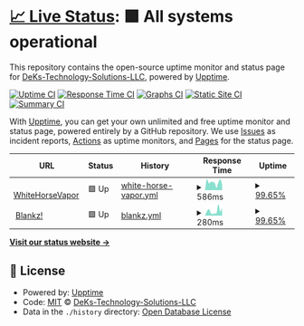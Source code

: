 # [📈 Live Status](https://DeKs-Technology-Solutions-LLC.github.io/uptime): <!--live status--> **🟩 All systems operational**

This repository contains the open-source uptime monitor and status page for [DeKs-Technology-Solutions-LLC](https://DeKs-Technology-Solutions-LLC.github.io/uptime), powered by [Upptime](https://github.com/upptime/upptime).

[![Uptime CI](https://github.com/DeKs-Technology-Solutions-LLC/uptime/workflows/Uptime%20CI/badge.svg)](https://github.com/DeKs-Technology-Solutions-LLC/uptime/actions?query=workflow%3A%22Uptime+CI%22)
[![Response Time CI](https://github.com/DeKs-Technology-Solutions-LLC/uptime/workflows/Response%20Time%20CI/badge.svg)](https://github.com/DeKs-Technology-Solutions-LLC/uptime/actions?query=workflow%3A%22Response+Time+CI%22)
[![Graphs CI](https://github.com/DeKs-Technology-Solutions-LLC/uptime/workflows/Graphs%20CI/badge.svg)](https://github.com/DeKs-Technology-Solutions-LLC/uptime/actions?query=workflow%3A%22Graphs+CI%22)
[![Static Site CI](https://github.com/DeKs-Technology-Solutions-LLC/uptime/workflows/Static%20Site%20CI/badge.svg)](https://github.com/DeKs-Technology-Solutions-LLC/uptime/actions?query=workflow%3A%22Static+Site+CI%22)
[![Summary CI](https://github.com/DeKs-Technology-Solutions-LLC/uptime/workflows/Summary%20CI/badge.svg)](https://github.com/DeKs-Technology-Solutions-LLC/uptime/actions?query=workflow%3A%22Summary+CI%22)

With [Upptime](https://upptime.js.org), you can get your own unlimited and free uptime monitor and status page, powered entirely by a GitHub repository. We use [Issues](https://github.com/DeKs-Technology-Solutions-LLC/uptime/issues) as incident reports, [Actions](https://github.com/DeKs-Technology-Solutions-LLC/uptime/actions) as uptime monitors, and [Pages](https://DeKs-Technology-Solutions-LLC.github.io/uptime) for the status page.

<!--start: status pages-->
<!-- This summary is generated by Upptime (https://github.com/upptime/upptime) -->
<!-- Do not edit this manually, your changes will be overwritten -->
<!-- prettier-ignore -->
| URL | Status | History | Response Time | Uptime |
| --- | ------ | ------- | ------------- | ------ |
| <img alt="" src="https://icons.duckduckgo.com/ip3/vapewh.com.ico" height="13"> [WhiteHorseVapor](https://vapewh.com/) | 🟩 Up | [white-horse-vapor.yml](https://github.com/DeKs-Technology-Solutions-LLC/uptime/commits/HEAD/history/white-horse-vapor.yml) | <details><summary><img alt="Response time graph" src="./graphs/white-horse-vapor/response-time-week.png" height="20"> 586ms</summary><br><a href="https://DeKs-Technology-Solutions-LLC.github.io/uptime/history/white-horse-vapor"><img alt="Response time 643" src="https://img.shields.io/endpoint?url=https%3A%2F%2Fraw.githubusercontent.com%2FDeKs-Technology-Solutions-LLC%2Fuptime%2FHEAD%2Fapi%2Fwhite-horse-vapor%2Fresponse-time.json"></a><br><a href="https://DeKs-Technology-Solutions-LLC.github.io/uptime/history/white-horse-vapor"><img alt="24-hour response time 435" src="https://img.shields.io/endpoint?url=https%3A%2F%2Fraw.githubusercontent.com%2FDeKs-Technology-Solutions-LLC%2Fuptime%2FHEAD%2Fapi%2Fwhite-horse-vapor%2Fresponse-time-day.json"></a><br><a href="https://DeKs-Technology-Solutions-LLC.github.io/uptime/history/white-horse-vapor"><img alt="7-day response time 586" src="https://img.shields.io/endpoint?url=https%3A%2F%2Fraw.githubusercontent.com%2FDeKs-Technology-Solutions-LLC%2Fuptime%2FHEAD%2Fapi%2Fwhite-horse-vapor%2Fresponse-time-week.json"></a><br><a href="https://DeKs-Technology-Solutions-LLC.github.io/uptime/history/white-horse-vapor"><img alt="30-day response time 566" src="https://img.shields.io/endpoint?url=https%3A%2F%2Fraw.githubusercontent.com%2FDeKs-Technology-Solutions-LLC%2Fuptime%2FHEAD%2Fapi%2Fwhite-horse-vapor%2Fresponse-time-month.json"></a><br><a href="https://DeKs-Technology-Solutions-LLC.github.io/uptime/history/white-horse-vapor"><img alt="1-year response time 643" src="https://img.shields.io/endpoint?url=https%3A%2F%2Fraw.githubusercontent.com%2FDeKs-Technology-Solutions-LLC%2Fuptime%2FHEAD%2Fapi%2Fwhite-horse-vapor%2Fresponse-time-year.json"></a></details> | <details><summary><a href="https://DeKs-Technology-Solutions-LLC.github.io/uptime/history/white-horse-vapor">99.65%</a></summary><a href="https://DeKs-Technology-Solutions-LLC.github.io/uptime/history/white-horse-vapor"><img alt="All-time uptime 99.99%" src="https://img.shields.io/endpoint?url=https%3A%2F%2Fraw.githubusercontent.com%2FDeKs-Technology-Solutions-LLC%2Fuptime%2FHEAD%2Fapi%2Fwhite-horse-vapor%2Fuptime.json"></a><br><a href="https://DeKs-Technology-Solutions-LLC.github.io/uptime/history/white-horse-vapor"><img alt="24-hour uptime 100.00%" src="https://img.shields.io/endpoint?url=https%3A%2F%2Fraw.githubusercontent.com%2FDeKs-Technology-Solutions-LLC%2Fuptime%2FHEAD%2Fapi%2Fwhite-horse-vapor%2Fuptime-day.json"></a><br><a href="https://DeKs-Technology-Solutions-LLC.github.io/uptime/history/white-horse-vapor"><img alt="7-day uptime 99.65%" src="https://img.shields.io/endpoint?url=https%3A%2F%2Fraw.githubusercontent.com%2FDeKs-Technology-Solutions-LLC%2Fuptime%2FHEAD%2Fapi%2Fwhite-horse-vapor%2Fuptime-week.json"></a><br><a href="https://DeKs-Technology-Solutions-LLC.github.io/uptime/history/white-horse-vapor"><img alt="30-day uptime 99.92%" src="https://img.shields.io/endpoint?url=https%3A%2F%2Fraw.githubusercontent.com%2FDeKs-Technology-Solutions-LLC%2Fuptime%2FHEAD%2Fapi%2Fwhite-horse-vapor%2Fuptime-month.json"></a><br><a href="https://DeKs-Technology-Solutions-LLC.github.io/uptime/history/white-horse-vapor"><img alt="1-year uptime 99.99%" src="https://img.shields.io/endpoint?url=https%3A%2F%2Fraw.githubusercontent.com%2FDeKs-Technology-Solutions-LLC%2Fuptime%2FHEAD%2Fapi%2Fwhite-horse-vapor%2Fuptime-year.json"></a></details>
| <img alt="" src="https://icons.duckduckgo.com/ip3/blankzpods.com.ico" height="13"> [Blankz!](https://blankzpods.com/) | 🟩 Up | [blankz.yml](https://github.com/DeKs-Technology-Solutions-LLC/uptime/commits/HEAD/history/blankz.yml) | <details><summary><img alt="Response time graph" src="./graphs/blankz/response-time-week.png" height="20"> 280ms</summary><br><a href="https://DeKs-Technology-Solutions-LLC.github.io/uptime/history/blankz"><img alt="Response time 675" src="https://img.shields.io/endpoint?url=https%3A%2F%2Fraw.githubusercontent.com%2FDeKs-Technology-Solutions-LLC%2Fuptime%2FHEAD%2Fapi%2Fblankz%2Fresponse-time.json"></a><br><a href="https://DeKs-Technology-Solutions-LLC.github.io/uptime/history/blankz"><img alt="24-hour response time 433" src="https://img.shields.io/endpoint?url=https%3A%2F%2Fraw.githubusercontent.com%2FDeKs-Technology-Solutions-LLC%2Fuptime%2FHEAD%2Fapi%2Fblankz%2Fresponse-time-day.json"></a><br><a href="https://DeKs-Technology-Solutions-LLC.github.io/uptime/history/blankz"><img alt="7-day response time 280" src="https://img.shields.io/endpoint?url=https%3A%2F%2Fraw.githubusercontent.com%2FDeKs-Technology-Solutions-LLC%2Fuptime%2FHEAD%2Fapi%2Fblankz%2Fresponse-time-week.json"></a><br><a href="https://DeKs-Technology-Solutions-LLC.github.io/uptime/history/blankz"><img alt="30-day response time 329" src="https://img.shields.io/endpoint?url=https%3A%2F%2Fraw.githubusercontent.com%2FDeKs-Technology-Solutions-LLC%2Fuptime%2FHEAD%2Fapi%2Fblankz%2Fresponse-time-month.json"></a><br><a href="https://DeKs-Technology-Solutions-LLC.github.io/uptime/history/blankz"><img alt="1-year response time 675" src="https://img.shields.io/endpoint?url=https%3A%2F%2Fraw.githubusercontent.com%2FDeKs-Technology-Solutions-LLC%2Fuptime%2FHEAD%2Fapi%2Fblankz%2Fresponse-time-year.json"></a></details> | <details><summary><a href="https://DeKs-Technology-Solutions-LLC.github.io/uptime/history/blankz">99.65%</a></summary><a href="https://DeKs-Technology-Solutions-LLC.github.io/uptime/history/blankz"><img alt="All-time uptime 99.99%" src="https://img.shields.io/endpoint?url=https%3A%2F%2Fraw.githubusercontent.com%2FDeKs-Technology-Solutions-LLC%2Fuptime%2FHEAD%2Fapi%2Fblankz%2Fuptime.json"></a><br><a href="https://DeKs-Technology-Solutions-LLC.github.io/uptime/history/blankz"><img alt="24-hour uptime 100.00%" src="https://img.shields.io/endpoint?url=https%3A%2F%2Fraw.githubusercontent.com%2FDeKs-Technology-Solutions-LLC%2Fuptime%2FHEAD%2Fapi%2Fblankz%2Fuptime-day.json"></a><br><a href="https://DeKs-Technology-Solutions-LLC.github.io/uptime/history/blankz"><img alt="7-day uptime 99.65%" src="https://img.shields.io/endpoint?url=https%3A%2F%2Fraw.githubusercontent.com%2FDeKs-Technology-Solutions-LLC%2Fuptime%2FHEAD%2Fapi%2Fblankz%2Fuptime-week.json"></a><br><a href="https://DeKs-Technology-Solutions-LLC.github.io/uptime/history/blankz"><img alt="30-day uptime 99.92%" src="https://img.shields.io/endpoint?url=https%3A%2F%2Fraw.githubusercontent.com%2FDeKs-Technology-Solutions-LLC%2Fuptime%2FHEAD%2Fapi%2Fblankz%2Fuptime-month.json"></a><br><a href="https://DeKs-Technology-Solutions-LLC.github.io/uptime/history/blankz"><img alt="1-year uptime 99.99%" src="https://img.shields.io/endpoint?url=https%3A%2F%2Fraw.githubusercontent.com%2FDeKs-Technology-Solutions-LLC%2Fuptime%2FHEAD%2Fapi%2Fblankz%2Fuptime-year.json"></a></details>

<!--end: status pages-->

[**Visit our status website →**](https://DeKs-Technology-Solutions-LLC.github.io/uptime)

## 📄 License

- Powered by: [Upptime](https://github.com/upptime/upptime)
- Code: [MIT](./LICENSE) © [DeKs-Technology-Solutions-LLC](https://DeKs-Technology-Solutions-LLC.github.io/uptime)
- Data in the `./history` directory: [Open Database License](https://opendatacommons.org/licenses/odbl/1-0/)

